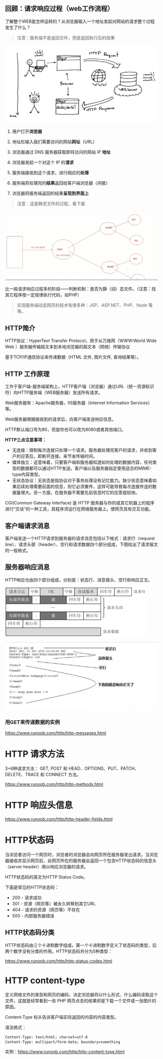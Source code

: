 ## 回顾：请求响应过程（web工作流程）

了解整个WEB是怎样运转的？从浏览器输入一个地址发起对网站的请求整个过程发生了什么？

> 注意：服务端不是返回文件，而是返回执行后的结果

![](https://raw.githubusercontent.com/hongbinxie/pic-bad/master/img/%E8%AF%B7%E6%B1%82%E5%93%8D%E5%BA%94%E7%9A%84%E8%BF%87%E7%A8%8B.png)

1. 用户打开**浏览器**

2. 地址栏输入我们需要访问的网站**网址**（URL） 

3. 浏览器通过 DNS 服务器获取即将访问的网站 IP **地址** 

4. 浏览器发起一个对这个 IP 的**请求**

5. 服务端接收到这个请求，进行相应的**处理** 

6. 服务端将处理完的**结果**返回给客户端浏览器（间接）

7. 浏览器将服务端返回的结果**呈现到界面上**

  > 注意：这是静态文件的过程，看下面

   ![](https://raw.githubusercontent.com/hongbinxie/pic-bad/master/img/IP%E5%9C%B0%E5%9D%801.png)

比一般请求响应过程多的阶段——判断机制：是否为静（动）态文件。（注意：找其它程序按一定规律执行代码，如PHP）

> 实现服务端动态网页的技术有很多种：JSP、ASP.NET、PHP、Node 等等。

## HTTP简介

HTTP协议：HyperText Transfer Protocol，用于从万维网（WWW:World Wide Web ）服务器传输超文本到本地浏览器的超文本（网络）传输协议

基于TCP/IP通信协议来传递数据（HTML 文件, 图片文件, 查询结果等）。

## HTTP 工作原理

工作于客户端-服务端架构上。HTTP客户端（浏览器）通过URL（统一资源标识符）向HTTP服务端（WEB服务器）发送所有请求。

Web服务器有：Apache服务器，IIS服务器（Internet Information Services）等。

Web服务器根据接收到的请求后，向客户端发送响应信息。

HTTP默认端口号为80，但是你也可以改为8080或者其他端口。

**HTTP三点注意事项：**

- 无连接：限制每次连接只处理一个请求。服务器处理完客户的请求，并收到客户的应答后，即断开连接。来节省传输时间。
- 媒体独立：这意味着，只要客户端和服务器知道如何处理的数据内容，任何类型的数据都可以通过HTTP发送。客户端以及服务器指定使用适合的MIME-type内容类型。
- 无状态协议：无状态是指协议对于事务处理没有记忆能力。缺少状态意味着如果后续处理需要前面的信息，则它必须重传，这样可能导致每次连接传送的数据量增大。另一方面，在服务器不需要先前信息时它的应答就较快。

CGI(Common Gateway Interface) 是 HTTP 服务器与你的或其它机器上的程序进行“交谈”的一种工具，其程序须运行在网络服务器上。使网页具有交互功能。

## 客户端请求消息

客户端发送一个HTTP请求到服务器的请求消息包括以下格式：请求行（request line）、请求头部（header）、空行和请求数据四个部分组成，下图给出了请求报文的一般格式。

## 服务器响应消息

HTTP响应也由四个部分组成，分别是：状态行、消息报头、空行和响应正文。

![](https://raw.githubusercontent.com/hongbinxie/pic-bad/master/img/%E8%AF%B7%E6%B1%82%E6%8A%A5%E6%96%87%E7%9A%84%E4%B8%80%E8%88%AC%E6%A0%BC%E5%BC%8F.png)

![](https://raw.githubusercontent.com/hongbinxie/pic-bad/master/img/%E6%9C%8D%E5%8A%A1%E5%99%A8%E5%93%8D%E5%BA%94%E6%B6%88%E6%81%AF.jpg)

### 用GET来传递数据的实例

<https://www.runoob.com/http/http-messages.html>

# HTTP 请求方法

3+6种请求方法： GET, POST 和 HEAD、OPTIONS、PUT、PATCH、DELETE、TRACE 和 CONNECT 方法。

<https://www.runoob.com/http/http-methods.html>

# HTTP 响应头信息

<https://www.runoob.com/http/http-header-fields.html>

# HTTP状态码

当浏览者访问一个网页时，浏览者的浏览器会向网页所在服务器发出请求。当浏览器接收并显示网页前，此网页所在的服务器会返回一个包含HTTP状态码的信息头（server header）用以响应浏览器的请求。

HTTP状态码的英文为HTTP Status Code。

下面是常见的HTTP状态码：

- 200 - 请求成功
- 301 - 资源（网页等）被永久转移到其它URL
- 404 - 请求的资源（网页等）不存在
- 500 - 内部服务器错误

## HTTP状态码分类

HTTP状态码由三个十进制数字组成，第一个十进制数字定义了状态码的类型，后两个数字没有分类的作用。HTTP状态码共分为5种类型：

<https://www.runoob.com/http/http-status-codes.html>

# HTTP content-type

定义网络文件的类型和网页的编码，决定浏览器将以什么形式、什么编码读取这个文件，这就是经常看到一些 PHP 网页点击的结果却是下载一个文件或一张图片的原因。

Content-Type 标头告诉客户端实际返回的内容的内容类型。

语法格式：

```
Content-Type: text/html; charset=utf-8
Content-Type: multipart/form-data; boundary=something
```

实例：<https://www.runoob.com/http/http-content-type.html>

